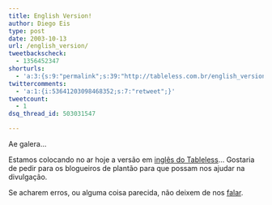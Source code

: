 ```yaml
---
title: English Version!
author: Diego Eis
type: post
date: 2003-10-13
url: /english_version/
tweetbackscheck:
  - 1356452347
shorturls:
  - 'a:3:{s:9:"permalink";s:39:"http://tableless.com.br/english_version";s:7:"tinyurl";s:26:"http://tinyurl.com/3p6zzta";s:4:"isgd";s:19:"http://is.gd/Q6Knfh";}'
twittercomments:
  - 'a:1:{i:53641203098468352;s:7:"retweet";}'
tweetcount:
  - 1
dsq_thread_id: 503031547

---
```

Ae galera&#8230;
              
Estamos colocando no ar hoje a versão em [inglês do Tableless][1]&#8230; Gostaria de pedir para os blogueiros de plantão para que possam nos ajudar na divulgação.
              
Se acharem erros, ou alguma coisa parecida, não deixem de nos [falar][2].

 [1]: /eng/
 [2]: mailto:tableless@tableless.com.br